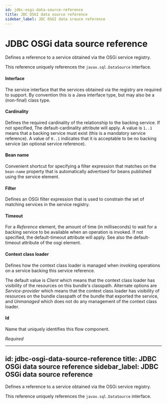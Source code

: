 ```yaml
---
id: jdbc-osgi-data-source-reference
title: JDC OSGI data source reference
sidebar_label: JDC OSGI data srouce reference
---
```



# JDBC OSGi data source reference
Defines a reference to a service obtained via the OSGi service registry.

This reference uniquely references the <code>javax.sql.DataSource</code> interface.



#### Interface
The service interface that the services obtained via the registry are required to support. By convention this is a Java interface type, but may also be a (non-final) class type.

####  Cardinality
Defines the required cardinality of the relationship to the backing service. If not specified, The default-cardinality attribute will apply. A value is <code>1..1</code> means that a backing service must exist (this is a mandatory service reference). A value of <code>0..1</code> indicates that it is acceptable to be no backing service (an optional service reference).

####  Bean name
Convenient shortcut for specifying a filter expression that matches on the <code>bean-name</code> property that is automatically advertised for beans published using the service element.

####  Filter
Defines an OSGi filter expression that is used to constrain the set of matching services  in the service registry. 

####  Timeout
For a <i>Reference</i> element, the amount of time (in milliseconds) to wait for a backing service to be available when an operation is invoked. If not specified, the default-timeout attribute will apply.  See also the default-timeout attribute of the osgi element.

#### Context class loader
Defines how the context class loader is managed when invoking operations on a service  backing this service reference. 

The default value is <i>Client</i> which means that the context class loader has visibility of the resources on this bundle's classpath. 
Alternate  options are <i>Service-provider</i> which means that the context class loader has visibility of  resources on the bundle classpath of the bundle that exported the service, and <i>Unmanaged</i> which does not do any management of the context class loader.

#### Id
Name that uniquely identifies this flow component.

<i>Required</i>

---
id: jdbc-osgi-data-source-reference
title: JDBC OSGi data source reference
sidebar_label: JDBC OSGi data source reference
---

Defines a reference to a service obtained via the OSGi service registry.

This reference uniquely references the <code>javax.sql.DataSource</code> interface.



